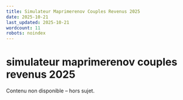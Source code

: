 ```yaml
---
title: Simulateur Maprimerenov Couples Revenus 2025
date: 2025-10-21
last_updated: 2025-10-21
wordcount: 11
robots: noindex
---
```


# simulateur maprimerenov couples revenus 2025

Contenu non disponible – hors sujet.
